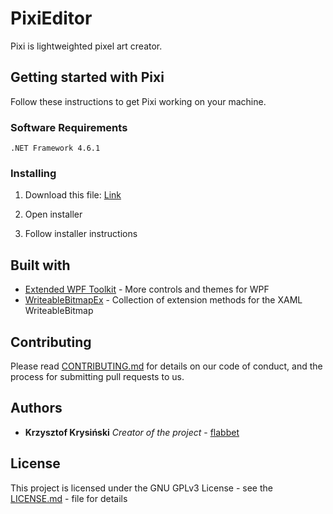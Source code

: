 # PixiEditor
Pixi is lightweighted pixel art creator.

## Getting started with Pixi

Follow these instructions to get Pixi working on your machine.

### Software Requirements

```
.NET Framework 4.6.1
```

### Installing

1. Download this file: [Link](not_availabe_yet)

2. Open installer 

3. Follow installer instructions

## Built with

* [Extended WPF Toolkit](https://github.com/xceedsoftware/wpftoolkit) - More controls and themes for WPF
* [WriteableBitmapEx](https://github.com/teichgraf/WriteableBitmapEx/) - Collection of extension methods for the XAML WriteableBitmap

## Contributing 

Please read [CONTRIBUTING.md](https://github.com/flabbet/PixiEditor/CONTRIBUTING.md/) for details on our code of conduct, and the process for submitting pull requests to us.

## Authors
* **Krzysztof Krysiński** *Creator of the project* - [flabbet](https://github.com/flabbet)

## License

This project is licensed under the GNU GPLv3 License - see the [LICENSE.md](https://github.com/flabbet/PixiEditor/blob/master/LICENSE) - file for details
